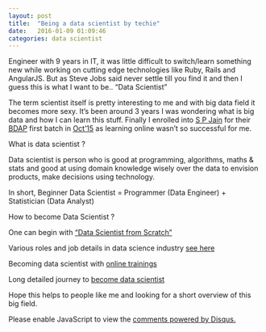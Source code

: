 ```yaml
---
layout: post
title:  "Being a data scientist by techie"
date:   2016-01-09 01:09:46
categories: data scientist
---
```


Engineer with 9 years in IT, it was little difficult to switch/learn something new while working on cutting edge technologies like Ruby, Rails and AngularJS. But as Steve Jobs said never settle till you find it and then I guess this is what I want to be.. “Data Scientist”

The term scientist itself is pretty interesting to me and with big data field it becomes more sexy. It’s been around 3 years I was wondering what is big data and how I can learn this stuff. Finally I enrolled into [S P Jain](http://www.spjain.org/index.aspx) for their [BDAP](http://www.spjain.org/big-data/index.aspx) first batch in [Oct’15](http://www.spjain.org/big-data/index.aspx) as learning online wasn’t so successful for me. 

What is data scientist ?

Data scientist is person who is good at programming, algorithms, maths & stats and good at using domain knowledge wisely over the data to envision products, make decisions using technology. 

In short, Beginner Data Scientist = Programmer (Data Engineer) + Statistician (Data Analyst)

How to become Data Scientist ? 

One can begin with [“Data Scientist from Scratch”](http://cdn.oreillystatic.com/oreilly/booksamplers/9781491901427_sampler.pdf)  

Various roles and job details in data science industry [see here](http://blog.datacamp.com/data-science-industry-infographic/)

Becoming data scientist with [online trainings](http://blog.datacamp.com/how-to-become-a-data-scientist/)

Long detailed journey to [become data scientist](http://nirvacana.com/thoughts/becoming-a-data-scientist/)

Hope this helps to people like me and looking for a short overview of this big field. 


<div id="disqus_thread"></div>
<script>
    /**
     *  RECOMMENDED CONFIGURATION VARIABLES: EDIT AND UNCOMMENT THE SECTION BELOW TO INSERT DYNAMIC VALUES FROM YOUR PLATFORM OR CMS.
     *  LEARN WHY DEFINING THESE VARIABLES IS IMPORTANT: https://disqus.com/admin/universalcode/#configuration-variables
     */
    /*
    var disqus_config = function () {
        this.page.url = PAGE_URL;  // Replace PAGE_URL with your page's canonical URL variable
        this.page.identifier = PAGE_IDENTIFIER; // Replace PAGE_IDENTIFIER with your page's unique identifier variable
    };
    */
    (function() {  // DON'T EDIT BELOW THIS LINE
        var d = document, s = d.createElement('script');
        
        s.src = '//manoharaagithubio.disqus.com/embed.js';
        
        s.setAttribute('data-timestamp', +new Date());
        (d.head || d.body).appendChild(s);
    })();
</script>
<noscript>Please enable JavaScript to view the <a href="https://disqus.com/?ref_noscript" rel="nofollow">comments powered by Disqus.</a></noscript>
